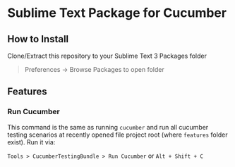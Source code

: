 # Sublime Text Package for Cucumber

## How to Install

Clone/Extract this repository to your Sublime Text 3 Packages folder

> Preferences -> Browse Packages to open folder

## Features

### Run Cucumber

This command is the same as running `cucumber` and run all cucumber testing scenarios at recently opened file project root (where `features` folder exist). Run it via:

`Tools > CucumberTestingBundle > Run Cucumber` or `Alt + Shift + C`
